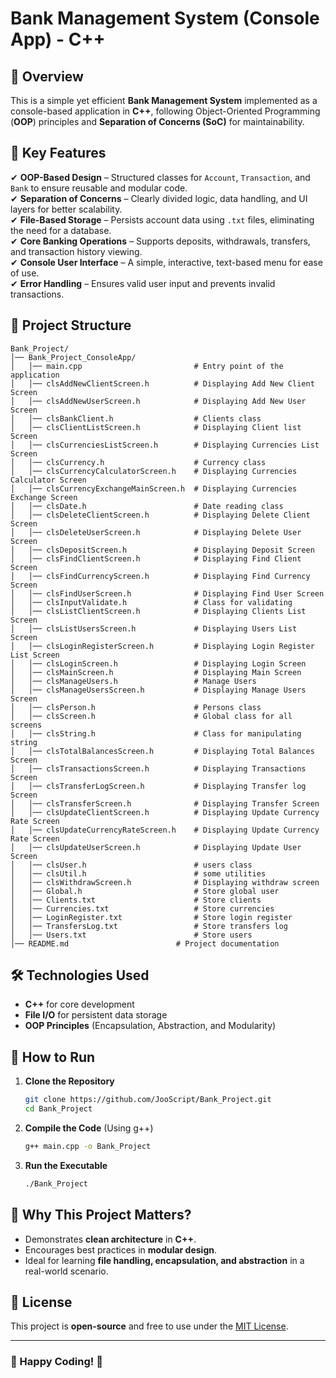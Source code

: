 # Bank Management System (Console App) - C++

## 🚀 Overview

This is a simple yet efficient **Bank Management System** implemented as a console-based application in **C++**, following Object-Oriented Programming (**OOP**) principles and **Separation of Concerns (SoC)** for maintainability.

## 🔹 Key Features

✔ **OOP-Based Design** – Structured classes for `Account`, `Transaction`, and `Bank` to ensure reusable and modular code.  
✔ **Separation of Concerns** – Clearly divided logic, data handling, and UI layers for better scalability.  
✔ **File-Based Storage** – Persists account data using `.txt` files, eliminating the need for a database.  
✔ **Core Banking Operations** – Supports deposits, withdrawals, transfers, and transaction history viewing.  
✔ **Console User Interface** – A simple, interactive, text-based menu for ease of use.  
✔ **Error Handling** – Ensures valid user input and prevents invalid transactions.

## 📂 Project Structure

```
Bank_Project/
│── Bank_Project_ConsoleApp/
│   │── main.cpp                         # Entry point of the application
│   │── clsAddNewClientScreen.h          # Displaying Add New Client Screen
│   │── clsAddNewUserScreen.h            # Displaying Add New User Screen
│   │── clsBankClient.h                  # Clients class
│   │── clsClientListScreen.h            # Displaying Client list Screen
│   │── clsCurrenciesListScreen.h        # Displaying Currencies List Screen
│   │── clsCurrency.h                    # Currency class
│   │── clsCurrencyCalculatorScreen.h    # Displaying Currencies Calculator Screen
│   │── clsCurrencyExchangeMainScreen.h  # Displaying Currencies Exchange Screen
│   │── clsDate.h                        # Date reading class
│   │── clsDeleteClientScreen.h          # Displaying Delete Client Screen
│   │── clsDeleteUserScreen.h            # Displaying Delete User Screen
│   │── clsDepositScreen.h               # Displaying Deposit Screen
│   │── clsFindClientScreen.h            # Displaying Find Client Screen
│   │── clsFindCurrencyScreen.h          # Displaying Find Currency Screen
│   │── clsFindUserScreen.h              # Displaying Find User Screen
│   │── clsInputValidate.h               # Class for validating
│   │── clsListClientScreen.h            # Displaying Clients List Screen
│   │── clsListUsersScreen.h             # Displaying Users List Screen
│   │── clsLoginRegisterScreen.h         # Displaying Login Register List Screen
│   │── clsLoginScreen.h                 # Displaying Login Screen
│   │── clsMainScreen.h                  # Displaying Main Screen
│   │── clsManageUsers.h                 # Manage Users
│   │── clsManageUsersScreen.h           # Displaying Manage Users Screen          
│   │── clsPerson.h                      # Persons class
│   │── clsScreen.h                      # Global class for all screens
│   │── clsString.h                      # Class for manipulating string
│   │── clsTotalBalancesScreen.h         # Displaying Total Balances Screen
│   │── clsTransactionsScreen.h          # Displaying Transactions Screen
│   │── clsTransferLogScreen.h           # Displaying Transfer log Screen
│   │── clsTransferScreen.h              # Displaying Transfer Screen
│   │── clsUpdateClientScreen.h          # Displaying Update Currency Rate Screen
│   │── clsUpdateCurrencyRateScreen.h    # Displaying Update Currency Rate Screen
│   │── clsUpdateUserScreen.h            # Displaying Update User Screen
│   │── clsUser.h                        # users class
│   │── clsUtil.h                        # some utilities
│   │── clsWithdrawScreen.h              # Displaying withdraw screen
│   │── Global.h                         # Store global user
│   │── Clients.txt                      # Store clients
│   │── Currencies.txt                   # Store currencies
│   │── LoginRegister.txt                # Store login register
│   │── TransfersLog.txt                 # Store transfers log
│   │── Users.txt                        # Store users
│── README.md                        # Project documentation
```

## 🛠 Technologies Used

- **C++** for core development
- **File I/O** for persistent data storage
- **OOP Principles** (Encapsulation, Abstraction, and Modularity)

## 📖 How to Run

1. **Clone the Repository**
   ```sh
   git clone https://github.com/JooScript/Bank_Project.git
   cd Bank_Project
   ```
2. **Compile the Code** (Using g++)
   ```sh
   g++ main.cpp -o Bank_Project
   ```
3. **Run the Executable**
   ```sh
   ./Bank_Project
   ```

## 🎯 Why This Project Matters?

- Demonstrates **clean architecture** in **C++**.
- Encourages best practices in **modular design**.
- Ideal for learning **file handling, encapsulation, and abstraction** in a real-world scenario.

## 📜 License

This project is **open-source** and free to use under the [MIT License](LICENSE).

---

### 🌟 Happy Coding! 🚀
